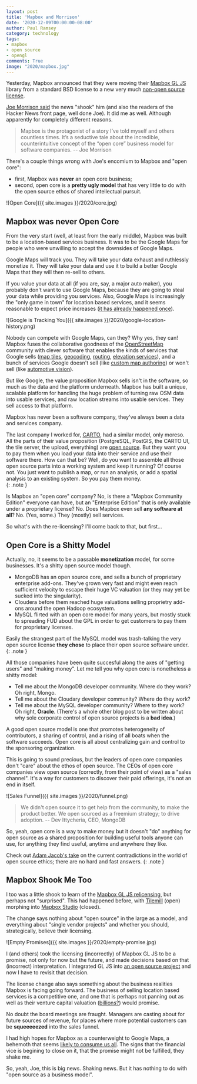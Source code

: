 ```yaml
---
layout: post
title: 'Mapbox and Morrison'
date: '2020-12-09T00:00:00-08:00'
author: Paul Ramsey
category: technology
tags:
- mapbox
- open source
- opengl
comments: True
image: "2020/mapbox.jpg"
---
```


Yesterday, Mapbox announced that they were moving their [Mapbox GL JS](https://github.com/mapbox/mapbox-gl-js) library from a standard BSD license to a new very much [non-open source license](https://github.com/mapbox/mapbox-gl-js/blob/main/LICENSE.txt).

[Joe Morrison said](https://joemorrison.medium.com/death-of-an-open-source-business-model-62bc227a7e9b) the news "shook" him (and also the readers of the Hacker News front page, well done Joe). It did me as well. Although apparently for completely different reasons.

> Mapbox is the protagonist of a story I’ve told myself and others countless times. It’s a seductive tale about the incredible, counterintuitive concept of the “open core” business model for software companies.
> -- Joe Morrison

There's a couple things wrong with Joe's encomium to Mapbox and "open core": 

* first, Mapbox was **never** an open core business; 
* second, open core is a **pretty ugly model** that has very little to do with the open source ethos of shared intellectual pursuit.

![Open Core]({{ site.images }}/2020/core.jpg)

## Mapbox was never Open Core

From the very start (well, at least from the early middle), Mapbox was built to be a location-based services business. It was to be the Google Maps for people who were unwilling to accept the downsides of Google Maps. 

Google Maps will track you. They will take your data exhaust and ruthlessly monetize it. They will take your data and use it to build a better Google Maps that they will then re-sell to others.

If you value your data at all (if you are, say, a major auto maker), you probably don't want to use Google Maps, because they are going to steal your data while providing you services. Also, Google Maps is increasingly the "only game in town" for location based services, and it seems reasonable to expect price increases ([it has already happened once](https://housesigma.com/blog-en/2018/06/07/google-map-price-hike/)).

![Google is Tracking You]({{ site.images }}/2020/google-location-history.png)

Nobody can compete with Google Maps, can they? Why yes, they can! Mapbox fuses the collaborative goodness of the [OpenStreetMap](https://openstreemap.org) community with clever software that enables the kinds of services that Google sells 
([map tiles](https://docs.mapbox.com/api/maps/#raster-tiles), 
[geocoding](https://docs.mapbox.com/#search), 
[routing](https://docs.mapbox.com/#navigation), 
[elevation services](https://docs.mapbox.com/help/troubleshooting/access-elevation-data/)), and a bunch of services Google doesn't sell (like [custom map authoring](https://www.mapbox.com/mapbox-studio/)) or won't sell (like [automotive vision](https://www.mapbox.com/vision/)). 

But like Google, the value proposition Mapbox sells isn't in the software, so much as the data and the platform underneath. Mapbox has built a unique, scalable platform for handling the huge problem of turning raw OSM data into usable services, and raw location streams into usable services. They sell access to that platform.

Mapbox has never been a software company, they've always been a data and services company.

The last company I worked for, [CARTO](https://carto.com), had a similar model, only moreso. All the parts of their value proposition (PostgreSQL, PostGIS, the CARTO UI, the tile server, the upload, everything) are [open source](https://github.com/cartodb). But they want you to pay them when you load your data into their service and use their software there. How can that be? Well, do you want to assemble all those open source parts into a working system and keep it running? Of course not. You just want to publish a map, or run an analysis, or add a spatial analysis to an existing system. So you pay them money.  
{: .note }

Is Mapbox an "open core" company? No, is there a "Mapbox Community Edition" everyone can have, but an "Enterprise Edition" that is only available under a proprietary license? No. Does Mapbox even sell **any software at all**? No. (Yes, some.) They (mostly) sell services. 

So what's with the re-licensing? I'll come back to that, but first...

## Open Core is a Shitty Model

Actually, no, it seems to be a passable **monetization** model, for some businesses. It's a shitty open source model though.

* MongoDB has an open source core, and sells a bunch of proprietary enterprise add-ons. They've grown very fast and might even reach sufficient velocity to escape their huge VC valuation (or they may yet be sucked into the singularity). 
* Cloudera before them reached huge valuations selling proprietry add-ons around the open Hadoop ecosystem. 
* MySQL flirted with an open core model for many years, but mostly stuck to spreading FUD about the GPL in order to get customers to pay them for proprietary licenses.

Easily the strangest part of the MySQL model was trash-talking the very open source license **they chose** to place their open source software under.
{: .note }

All those companies have been quite succesful along the axes of "getting users" and "making money". Let me tell you why open core is nonetheless a shitty model:

* Tell me about the MongoDB developer community. Where do they work? Oh right, Mongo.
* Tell me about the Cloudary developer community? Where do they work?
* Tell me about the MySQL developer community? Where to they work? Oh right, **Oracle**. (There's a whole other blog post to be written about why sole corporate control of open source projects is a **bad idea**.)

A good open source model is one that promotes heterogeneity of contributors, a sharing of control, and a rising of all boats when the software succeeds. Open core is all about centralizing gain and control to the sponsoring organization. 

This is going to sound precious, but the leaders of open core companies don't "care" about the ethos of open source. The CEOs of open core companies view open source (correctly, from their point of view) as a "sales channel". It's a way for customers to discover their paid offerings, it's not an end in itself.

![Sales Funnel]({{ site.images }}/2020/funnel.png)

> We didn't open source it to get help from the community, to make the product better. We open sourced as a freemium strategy; to drive adoption. 
> -- Dev Ittycheria, CEO, MongoDB

So, yeah, open core is a way to make money but it doesn't "do" anything for open source as a shared proposition for building useful tools anyone can use, for anything they find useful, anytime and anywhere they like.

Check out [Adam Jacob's take](https://www.youtube.com/watch?v=8q5o-4pnxDQ) on the current contradictions in the world of open source ethics; there are no hard and fast answers.
{: .note }

## Mapbox Shook Me Too

I too was a little shook to learn of the [Mapbox GL JS relicensing](https://news.ycombinator.com/item?id=25347310), but perhaps not "surprised". This had happened before, with [Tilemill](https://news.ycombinator.com/item?id=14734589) (open) morphing into [Mapbox Studio](https://www.mapbox.com/mapbox-studio/) (closed).

The change says nothing about "open source" in the large as a model, and everything about "single vendor projects" and whether you should, strategically, believe their licensing. 

![Empty Promises]({{ site.images }}/2020/empty-promise.jpg)

I (and others) took the licensing (incorrectly) of Mapbox GL JS to be a promise, not only for now but the future, and made decisions based on that (incorrect) interpretation. I integrated GL JS into [an open source project](https://github.com/CrunchyData/pg_tileserv/blob/master/assets/preview-table.html) and now I have to revisit that decision.

The license change also says something about the business realities Mapbox is facing going forward. The business of selling location based services is a competitive one, and one that is perhaps not panning out as well as their venture capital valuation ([billions?](https://blog.mapbox.com/softbank-mapbox-series-c-be207b866b27)) would promise. 

No doubt the board meetings are fraught. Managers are casting about for future sources of revenue, for places where more potential customers can be **squeeeeezed** into the sales funnel. 

I had high hopes for Mapbox as a counterweight to Google Maps, a behemoth that seems [likely to consume us all](https://www.justinobeirne.com/google-maps-moat). The signs that the financial vice is begining to close on it, that the promise might not be fulfilled, they shake me.

So, yeah, Joe, this is big news. Shaking news. But it has nothing to do with "open source as a business model".

